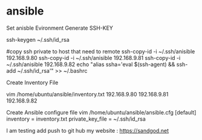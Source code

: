 # ansible
Set anisble Evironment
Generate SSH-KEY

ssh-keygen
~/.ssh/id_rsa

#copy ssh private to host that need to remote
ssh-copy-id -i ~/.ssh/anisible 192.168.9.80 
ssh-copy-id -i ~/.ssh/anisible 192.168.9.81 
ssh-copy-id -i ~/.ssh/anisible 192.168.9.82
echo "alias ssha='eval \$(ssh-agent) && ssh-add ~/.ssh/id_rsa'" >> ~/.bashrc

Create Inventory File

vim /home/ubuntu/ansible/inventory.txt
192.168.9.80
192.168.9.81
192.168.9.82

Create Ansible configure file 
vim /home/ubuntu/ansible/ansible.cfg
[default]
inventory = inventory.txt
private_key_file = ~/.ssh/id_rsa

I am testing add push to git hub
my website : https://sandgod.net

